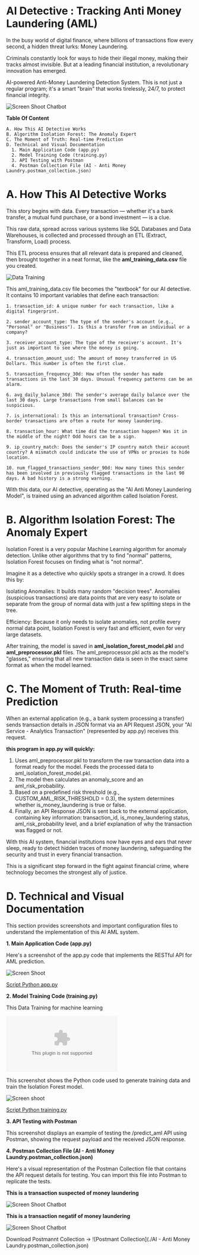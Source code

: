 # AI Detective : Tracking Anti Money Laundering (AML)

In the busy world of digital finance, where billions of transactions flow every second, a hidden threat lurks: Money Laundering. 

Criminals constantly look for ways to hide their illegal money, making their tracks almost invisible.
But at a leading financial institution, a revolutionary innovation has emerged.

AI-powered Anti-Money Laundering Detection System. This is not just a regular program; it's a smart "brain" that works tirelessly, 24/7, to protect financial integrity.

![Screen Shoot Chatbot](./design/architecture.png)

**Table Of Content** 

    A. How This AI Detective Works
    B. Algorithm Isolation Forest: The Anomaly Expert
    C. The Moment of Truth: Real-time Prediction
    D. Technical and Visual Documentation
      1. Main Application Code (app.py)
      2. Model Training Code (training.py)
      3. API Testing with Postman 
      4. Postman Collection File (AI - Anti Money Laundry.postman_collection.json)

# A. How This AI Detective Works

This story begins with data. Every transaction — whether it's a bank transfer, a mutual fund purchase, or a bond investment — is a clue. 

This raw data, spread across various systems like SQL Databases and Data Warehouses, is collected and processed through an ETL (Extract, Transform, Load) process. 

This ETL process ensures that all relevant data is prepared and cleaned, then brought together in a neat format, like the **aml_training_data.csv** file you created.

![Data Training](./ss/data-training.jpg)

This aml_training_data.csv file becomes the "textbook" for our AI detective. It contains 10 important variables that define each transaction:
    
    1. transaction_id: A unique number for each transaction, like a digital fingerprint.
    
    2. sender_account_type: The type of the sender's account (e.g., "Personal" or "Business"). Is this a transfer from an individual or a company?
    
    3. receiver_account_type: The type of the receiver's account. It's just as important to see where the money is going.
    
    4. transaction_amount_usd: The amount of money transferred in US Dollars. This number is often the first clue.
    
    5. transaction_frequency_30d: How often the sender has made transactions in the last 30 days. Unusual frequency patterns can be an alarm.
    
    6. avg_daily_balance_30d: The sender's average daily balance over the last 30 days. Large transactions from small balances can be suspicious.
    
    7. is_international: Is this an international transaction? Cross-border transactions are often a route for money laundering.
    
    8. transaction_hour: What time did the transaction happen? Was it in the middle of the night? Odd hours can be a sign.
    
    9. ip_country_match: Does the sender's IP country match their account country? A mismatch could indicate the use of VPNs or proxies to hide location.
    
    10. num_flagged_transactions_sender_90d: How many times this sender has been involved in previously flagged transactions in the last 90 days. A bad history is a strong warning.

With this data, our AI detective, operating as the "AI Anti Money Laundering Model", is trained using an advanced algorithm called Isolation Forest.

# B. Algorithm Isolation Forest: The Anomaly Expert

Isolation Forest is a very popular Machine Learning algorithm for anomaly detection. Unlike other algorithms that try to find "normal" patterns, Isolation Forest focuses on finding what is "not normal". 

Imagine it as a detective who quickly spots a stranger in a crowd. It does this by:

Isolating Anomalies: It builds many random "decision trees". Anomalies (suspicious transactions) are data points that are very easy to isolate or separate from the group of normal data with just a few splitting steps in the tree.

Efficiency: Because it only needs to isolate anomalies, not profile every normal data point, Isolation Forest is very fast and efficient, even for very large datasets.

After training, the model is saved in **aml_isolation_forest_model.pkl** and **aml_preprocessor.pkl** files. The aml_preprocessor.pkl acts as the model's "glasses," ensuring that all new transaction data is seen in the exact same format as when the model learned.

# C. The Moment of Truth: Real-time Prediction

When an external application (e.g., a bank system processing a transfer) sends transaction details in JSON format via an API Request JSON, your "AI Service - Analytics Transaction" (represented by app.py) receives this request.

**this program in app.py will quickly:**  
  1. Uses aml_preprocessor.pkl to transform the raw transaction data into a format ready for the model.    Feeds the processed data to aml_isolation_forest_model.pkl.
  2. The model then calculates an anomaly_score and an aml_risk_probability.
  3. Based on a predefined risk threshold (e.g., CUSTOM_AML_RISK_THRESHOLD = 0.3), the system determines whether is_money_laundering is true or false.
  4. Finally, an API Response JSON is sent back to the external application, containing key information: transaction_id, is_money_laundering status, aml_risk_probability level, and a brief explanation of why the transaction was flagged or not.

With this AI system, financial institutions now have eyes and ears that never sleep, ready to detect hidden traces of money laundering, safeguarding the security and trust in every financial transaction. 

This is a significant step forward in the fight against financial crime, where technology becomes the strongest ally of justice.

# D. Technical and Visual Documentation

This section provides screenshots and important configuration files to understand the implementation of this AI AML system.

**1. Main Application Code (app.py)**

Here's a screenshot of the app.py code that implements the RESTful API for AML prediction.

![Screen Shoot](./ss/2.jpg)

[Script Python app.py](./app.py)

**2. Model Training Code (training.py)**

This Data Training for machine learning 

![Data Training](./aml_training_data.csv)

This screenshot shows the Python code used to generate training data and train the Isolation Forest model.

![Screen shoot](./ss/1.jpg)

[Script Python training.py](./training.py)

**3. API Testing with Postman**

This screenshot displays an example of testing the /predict_aml API using Postman, showing the request payload and the received JSON response.

**4. Postman Collection File (AI - Anti Money Laundry.postman_collection.json)** 

Here's a visual representation of the Postman Collection file that contains the API request details for testing. You can import this file into Postman to replicate the tests.

**This is a transaction suspected of money laundering**

![Screen Shoot Chatbot](./ss/negatif-aml.jpg)

**This is a transaction negatif of money laundering**

![Screen Shoot Chatbot](./ss/positif-aml.jpg)

Download Postmannt Collection -> ![Postmant Collection](./AI - Anti Money Laundry.postman_collection.json)
